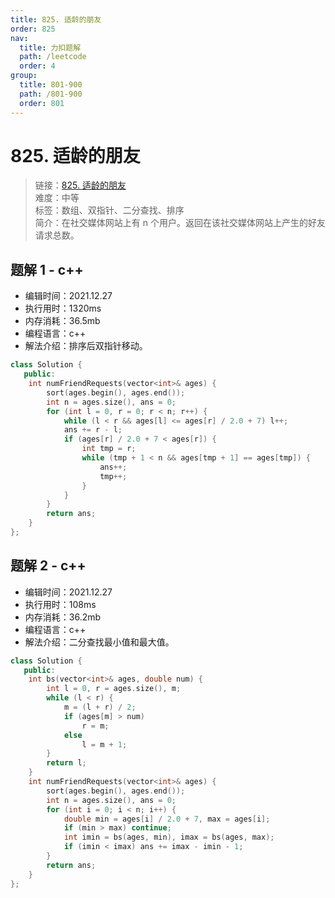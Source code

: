```yaml
---
title: 825. 适龄的朋友
order: 825
nav:
  title: 力扣题解
  path: /leetcode
  order: 4
group:
  title: 801-900
  path: /801-900
  order: 801
---
```


# 825. 适龄的朋友
    
> 链接：[825. 适龄的朋友](https://leetcode-cn.com/problems/friends-of-appropriate-ages/)  
> 难度：中等  
> 标签：数组、双指针、二分查找、排序  
> 简介：在社交媒体网站上有 n 个用户。返回在该社交媒体网站上产生的好友请求总数。
      
## 题解 1 - c++
- 编辑时间：2021.12.27
- 执行用时：1320ms
- 内存消耗：36.5mb
- 编程语言：c++
- 解法介绍：排序后双指针移动。
```c++
class Solution {
   public:
    int numFriendRequests(vector<int>& ages) {
        sort(ages.begin(), ages.end());
        int n = ages.size(), ans = 0;
        for (int l = 0, r = 0; r < n; r++) {
            while (l < r && ages[l] <= ages[r] / 2.0 + 7) l++;
            ans += r - l;
            if (ages[r] / 2.0 + 7 < ages[r]) {
                int tmp = r;
                while (tmp + 1 < n && ages[tmp + 1] == ages[tmp]) {
                    ans++;
                    tmp++;
                }
            }
        }
        return ans;
    }
};
```

## 题解 2 - c++
- 编辑时间：2021.12.27
- 执行用时：108ms
- 内存消耗：36.2mb
- 编程语言：c++
- 解法介绍：二分查找最小值和最大值。
```c++
class Solution {
   public:
    int bs(vector<int>& ages, double num) {
        int l = 0, r = ages.size(), m;
        while (l < r) {
            m = (l + r) / 2;
            if (ages[m] > num)
                r = m;
            else
                l = m + 1;
        }
        return l;
    }
    int numFriendRequests(vector<int>& ages) {
        sort(ages.begin(), ages.end());
        int n = ages.size(), ans = 0;
        for (int i = 0; i < n; i++) {
            double min = ages[i] / 2.0 + 7, max = ages[i];
            if (min > max) continue;
            int imin = bs(ages, min), imax = bs(ages, max);
            if (imin < imax) ans += imax - imin - 1;
        }
        return ans;
    }
};
```

      